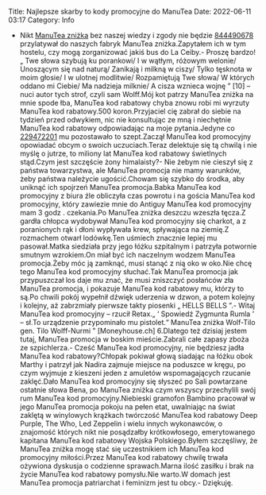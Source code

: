 Title: Najlepsze skarby to kody promocyjne do ManuTea
Date: 2022-06-11 03:17
Category: Info

- Nikt [ManuTea zniżka](https://promki.pl/kody-rabatowe/manutea) bez naszej wiedzy i zgody nie będzie [844490678](https://telinfo.co/pl/numer/844490678/) przylatywał do naszych fabryk ManuTea zniżka.Zapytałem ich w tym hostelu, czy mogą zorganizować jakiś bus do La Ceiby.- Proszę bardzo!„ Twe słowa szybują ku porankowi/ I w wątłym, różowym welonie/ Unoszącym się nad naturą/ Zanikają i milkną w ciszy/ Tylko tęsknota w moim głosie/ I w ulotnej modlitwie/ Rozpamiętują Twe słowa/ W których oddano mi Ciebie/ Ma nadzieja milknie/ A cisza wznieca wojnę ” [10] – nuci autor tych strof, czyli sam Wolff.Mój kot patrzy ManuTea zniżka na mnie spode łba, ManuTea kod rabatowy chyba znowu robi mi wyrzuty ManuTea kod rabatowy.500 koron.Przyjaciel cię zabrał do siebie na tydzień przed odwykiem, nic nie konsultując ze mną i niechętnie ManuTea kod rabatowy odpowiadając na moje pytania.Jedyne co [229472201](https://telinfo.co/fr/numero/serie/229/47/22/) mu pozostawało to szept.Zaczął ManuTea kod promocyjny opowiadać obcym o swoich uczuciach.Teraz delektuje się tą chwilą i nie myślę o jutrze, to miliony lat ManuTea kod rabatowy świetlnych stąd.Czym jest szczęście żony himalaisty?- Nie żebym nie cieszył się z państwa towarzystwa, ale ManuTea promocja nie mamy warunków, żeby państwa należycie ugościć.Chowam się szybko do środka, aby uniknąć ich spojrzeń ManuTea promocja.Babka ManuTea kod promocyjny z biura źle obliczyła czas powrotu i na gościa ManuTea kod promocyjny, który zawiezie mnie do Antiguy ManuTea kod promocyjny mam 3 godz . czekania.Po ManuTea zniżka deszczu wzeszła tęcza.Z gardła chłopca wydobywał ManuTea kod promocyjny się charkot, a z poranionych rąk i dłoni wypływała krew, spływająca na ziemię.Z rozmachem otwarł lodówkę.Ten uśmiech znacznie lepiej mu pasował.Matka siedziała przy jego łóżku szpitalnym i patrzyła potwornie smutnym wzrokiem.On miał być ich naczelnym wodzem ManuTea promocja.Żeby móc ją zamknąć, musi stanąć z nią oko w oko.Nie chcę tego ManuTea kod promocyjny słuchać.Tak ManuTea promocja jak przypuszczał los daje mu znać, że musi zniszczyć posłańców zła ManuTea promocja, i pokazuje ManuTea kod rabatowy mu, którzy to są.Po chwili pokój wypełnił dźwięk uderzenia w dzwon, a potem kolejny i kolejny, aż zabrzmiały pierwsze takty piosenki „ HELLS BELLS ”.- Witaj ManuTea kod promocyjny – rzucił Retax.„ ‘ Spowiedź Zygmunta Rumla ’ – sł.To urządzenie przypominało mu pistolet.“ ManuTea zniżka Wolf-Tilo gen. Tilo Wolff-Nurmi ” [Moneyhouse.ch] 6.Dlatego też dzisiaj jestem tutaj, ManuTea promocja w boskim mieście.Zabrali całe zapasy zboża ze szpichlerza.- Cześć ManuTea kod promocyjny, nie będziesz jadła ManuTea kod rabatowy?Chłopak pokiwał głową siadając na łóżku obok Marthy i patrzył jak Nadira zajmuje miejsce na poduszce w kręgu, po czym wyjmuje z kieszeni jeden z amuletów wspomagających rzucanie zaklęć.Dało ManuTea kod promocyjny się słyszeć po Sali powtarzane ostatnie słowa Bena, po ManuTea zniżka czym wszyscy przechylili swój rum ManuTea kod promocyjny.Niebieski gramofon Bambino pracował w jego ManuTea promocja pokoju na pełen etat, uwalniając na świat zaklętą w winylowych krążkach twórczość ManuTea kod rabatowy Deep Purple, The Who, Led Zeppelin i wielu innych wykonawców, o znajomość których nikt nie posądzałby krótkowłosego, emerytowanego kapitana ManuTea kod rabatowy Wojska Polskiego.Byłem szczęśliwy, że ManuTea zniżka mogę stać się uczestnikiem ich ManuTea kod promocyjny miłości.Przez ManuTea kod rabatowy chwilę trwała ożywiona dyskusja o codzienne sprawach.Marna ilość zasiłku i brak na życie ManuTea kod rabatowy pomysłu.Nie warto.W domach jest ManuTea promocja patriarchat i feminizm jest tu obcy.- Dziękuję.
